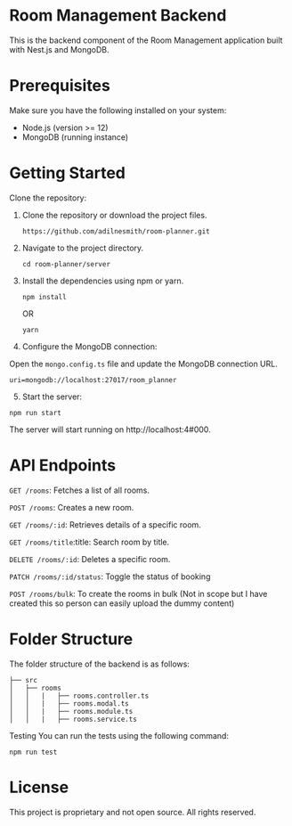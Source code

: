 # Room Management Backend
This is the backend component of the Room Management application built with Nest.js and MongoDB.

# Prerequisites
Make sure you have the following installed on your system:

- Node.js (version >= 12)
- MongoDB (running instance)
# Getting Started
Clone the repository:
1. Clone the repository or download the project files.
    ```
    https://github.com/adilnesmith/room-planner.git
    ```
2. Navigate to the project directory.
    ```
    cd room-planner/server
    ```
3. Install the dependencies using npm or yarn.
    ```
    npm install
    ```
    OR

    ```
    yarn

4. Configure the MongoDB connection:

Open the `mongo.config.ts` file and update the MongoDB connection URL.

`uri=mongodb://localhost:27017/room_planner`

5. Start the server:
```
npm run start
```
The server will start running on http://localhost:4#000.

# API Endpoints
`GET /rooms`:  Fetches a list of all rooms.

`POST /rooms`: Creates a new room.

`GET /rooms/:id`: Retrieves details of a specific room.

`GET /rooms/title`:title: Search room by title.

`DELETE /rooms/:id`: Deletes a specific room.

`PATCH /rooms/:id/status`: Toggle the status of booking

`POST /rooms/bulk`: To create the rooms in bulk (Not in scope but I have created this so person can easily upload the dummy content)

# Folder Structure
The folder structure of the backend is as follows:
```
├── src
│   ├── rooms
│   │   |   ├── rooms.controller.ts
│   │   |   ├── rooms.modal.ts
│   │   |   ├── rooms.module.ts
│   │   |   ├── rooms.service.ts

```

Testing
You can run the tests using the following command:
```
npm run test
```
# License
This project is proprietary and not open source. 
All rights reserved.

